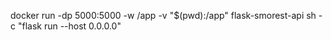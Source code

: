 docker run -dp 5000:5000 -w /app -v "$(pwd):/app" flask-smorest-api sh -c "flask run --host 0.0.0.0"